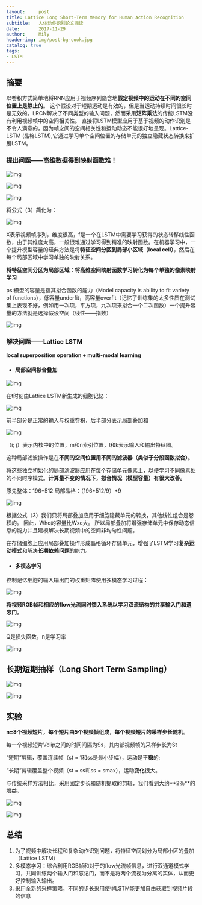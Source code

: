 ```yaml
---
layout:     post
title: Lattice Long Short-Term Memory for Human Action Recognition
subtitle:   人体动作识别论文阅读
date:       2017-11-29
author:     Mily
header-img: img/post-bg-cook.jpg
catalog: true
tags:
- LSTM
---
```


## 摘要

以卷积方式简单地将RNN应用于视频序列隐含地**假定视频中的运动在不同的空间位置上是静止的**。 这个假设对于短期运动是有效的，但是当运动持续时间很长时是无效的。LRCN解决了不同类型的输入问题，然而采用**矩阵乘法**的传统LSTM没有利用视频帧中的空间相关性。 直接将LSTM模型应用于基于视频的动作识别是不令人满意的，因为帧之间的空间相关性和运动动态不能很好地呈现。Lattice-LSTM (晶格LSTM),它通过学习单个空间位置的存储单元的独立隐藏状态转换来扩展LSTM。

### **提出问题——高维数据得到映射函数难！**

![img](https://note.youdao.com/yws/public/resource/dc88162ae3dd6e8e39b24d4f117b09b4/xmlnote/0791B397B4D5407C839E495963B660D9/5494)

![img](https://note.youdao.com/ynoteshare1/images/replace-img.png)

![img](https://note.youdao.com/ynoteshare1/images/replace-img.png)

将公式（3）简化为：

![img](https://note.youdao.com/ynoteshare1/images/replace-img.png)

X表示视频帧序列，维度很高，f是一个在LSTM中需要学习获得的状态转移线性函数，由于其维度太高，一般很难通过学习得到精准的映射函数。在机器学习中，一个提升模型容量的经典方法是将**特征空间分区到局部小区域（local cell）**，然后在每个局部区域中学习单独的映射关系。

**将特征空间分区为局部区域：将高维空间映射函数学习转化为每个单独的像素映射学习**

ps:模型的容量是指其拟合函数的能力（Model capacity is ability to fit variety of functions），低容量underfit，高容量overfit（记忆了训练集的太多性质在测试集上表现不好，例如用一次项，平方项，九次项来拟合一个二次函数）一个提升容量的方法就是选择假设空间（线性——指数）

![img](https://note.youdao.com/ynoteshare1/images/replace-img.png)

### **解决问题——Lattice LSTM**

**local superposition operation + multi-modal learning**

- #### **局部空间拟合叠加**



![img](https://note.youdao.com/ynoteshare1/images/replace-img.png)

在t时刻由Lattice LSTM新生成的细胞记忆：

![img](https://note.youdao.com/ynoteshare1/images/replace-img.png)

前半部分是正常的输入与权重卷积，后半部分表示局部叠加和

![img](https://note.youdao.com/ynoteshare1/images/replace-img.png)



（i; j）表示内核中的位置，m和n索引位置，l和k表示输入和输出特征图。 

这种局部滤波操作是在**不同的空间位置用不同的滤波器（类似于分段函数拟合）**。

将这些独立初始化的局部滤波器应用在每个存储单元像素上，以便学习不同像素处的不同时序模式。**计算量不变的情况下，拟合情况（模型容量）有很大改善。**

原先整体：196\*512  局部晶格：（196\*512/9）*9

![img](https://note.youdao.com/ynoteshare1/images/replace-img.png)

 根据公式（3）我们只将局部叠加应用于细胞隐藏单元的转换，其他线性组合是卷积的。 因此，Whc的容量比Wxc大。 所以局部叠加将增强存储单元中保存动态信息的能力并且建模解决长期视频中的空间非均匀性问题。

在存储细胞上应用局部叠加操作形成晶格循环存储单元，增强了LSTM学习**复杂运动模式**和解决**长期依赖问题**的能力。

- #### **多模态学习**

控制记忆细胞的输入输出门的权重矩阵使用多模态学习过程：

![img](https://note.youdao.com/ynoteshare1/images/replace-img.png)

**将视频RGB帧和相应的flow光流同时馈入系统以学习双流结构的共享输入门和遗忘门。**

![img](https://note.youdao.com/ynoteshare1/images/replace-img.png)

Q是损失函数，n是学习率



![img](https://note.youdao.com/ynoteshare1/images/replace-img.png)



## **长期短期抽样（Long Short Term Sampling）**

![img](https://note.youdao.com/ynoteshare1/images/replace-img.png)



![img](https://note.youdao.com/ynoteshare1/images/replace-img.png)

## **实验**

**n=8个视频短片，每个短片由5个视频帧组成，每个视频短片的采样步长随机。**

每一个视频短片Vclip之间的时间间隔为Ss，其内部视频帧的采样步长为St

“短期”剪辑，覆盖连续帧（st = 1和ss是最小步幅），运动是**平稳**的;

“长期”剪辑覆盖整个视频（st = ss和ss = smax），运动**变化**很大。 

 与传统采样方法相比，采用固定步长和随机提取的剪辑，我们看到大约**2％**的增益。

![img](https://note.youdao.com/ynoteshare1/images/replace-img.png)



![img](https://note.youdao.com/ynoteshare1/images/replace-img.png)



## **总结**

1. 为了视频中解决长程和复杂动作识别问题，将特征空间划分为局部小区的叠加（Lattice LSTM）
2. 多模态学习：综合利用RGB帧和对于的flow光流帧信息，进行双通道模式学习，共同训练两个输入门和忘记门，而不是将两个流视为分离的实体，从而更好控制输入输出。
3. 采用全新的采样策略，不同的步长采用使得LSTM能更加自由获取到视频片段的信息